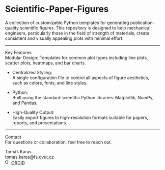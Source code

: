 # Scientific-Paper-Figures

A collection of customizable Python templates for generating publication-quality scientific figures. This repository is designed to help mechanical engineers, particularly those in the field of strength of materials, create consistent and visually appealing plots with minimal effort.

---

Key Features  
Modular Design: Templates for common plot types including line plots, scatter plots, heatmaps, and bar charts.

- Centralized Styling:  
    A single configuration file to control all aspects of figure aesthetics, such as colors, fonts, and line styles.

- Python:  
Built using the standard scientific Python libraries: Matplotlib, NumPy, and Pandas.

- High-Quality Output:  
Easily export figures to high-resolution formats suitable for papers, reports, and presentations.

---

Contact  
For questions or collaboration, feel free to reach out.

Tomáš Karas  
<tomas.karas@fs.cvut.cz>  
[<img src="https://orcid.org/assets/vectors/orcid.logo.icon.svg" alt="ORCID" width="16" height="16"> ORCID](https://orcid.org/0009-0005-7202-6036)
